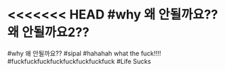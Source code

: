 ﻿<<<<<<< HEAD
#why
왜 안될까요??
왜 안될까요2??
=======
﻿#why
왜 안될까요??
#sipal
#hahahah
what the fuck!!!!
#fuckfuckfuckfuckfuckfuckfuckfuck
#Life Sucks